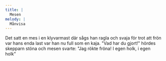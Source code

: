 ```yaml
---
title: |
  Mesen
melody: |
  Månvisa
---
```

Det satt en mes i en klyvarmast
där sågs han ragla och svaja
för trot att frön var hans enda last
var han nu full som en kaja.
"Vad har du gjort!" hördes skepparn stöna
och mesen svarte: "Jag rökte fröna!
I egen holk, i egen holk"